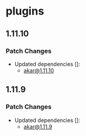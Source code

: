 # plugins

## 1.11.10

### Patch Changes

- Updated dependencies []:
  - akar@1.11.10

## 1.11.9

### Patch Changes

- Updated dependencies []:
  - akar@1.11.9
